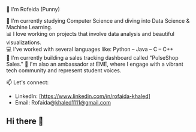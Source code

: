 👋 I'm Rofeida (Punny)

🔭 I'm currently studying Computer Science and diving into Data Science & Machine Learning.  
📊 I love working on projects that involve data analysis and beautiful visualizations.  
💻 I've worked with several languages like: Python – Java – C – C++  
🌱 I'm currently building a sales tracking dashboard called "PulseShop Sales."
🌟 I'm also an ambassador at EME, where I engage with a vibrant tech community and represent student voices.

📫 Let's connect:
- LinkedIn: [https://www.linkedin.com/in/rofaida-khaled]  
- Email: Rofaida@khaled1111@gmail.com

## Hi there 👋

<!--
**Rofaida050/Rofaida050** is a ✨ _special_ ✨ repository because its `README.md` (this file) appears on your GitHub profile.

Here are some ideas to get you started:

- 🔭 I’m currently working on ...
- 🌱 I’m currently learning ...
- 👯 I’m looking to collaborate on ...
- 🤔 I’m looking for help with ...
- 💬 Ask me about ...
- 📫 How to reach me: ...
- 😄 Pronouns: ...
- ⚡ Fun fact: ...
-->

